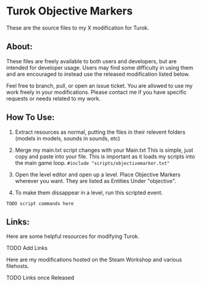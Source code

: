 # Turok Objective Markers

These are the source files to my X modification for Turok.

## About:

These files are freely available to both users and developers, but are intended for developer usage.
Users may find some difficulty in using them and are encouraged to instead use the released modification listed below.

Feel free to branch, pull, or open an issue ticket. You are allowed to use my work freely in your modifications. 
Please contact me if you have specific requests or needs related to my work.


## How To Use:

1.  Extract resources as normal, putting the files in their relevent folders (models in models, sounds in sounds, etc)

2.  Merge my main.txt script changes with your Main.txt
    This is simple, just copy and paste into your file. This is important as it loads my scripts into the main game loop.
      `#include "scripts/objectivemarker.txt"`

3.  Open the level editor and open up a level. 
     Place Objective Markers wherever you want. They are listed as Entities Under "objective".

4.  To make them dissappear in a level, run this scripted event.

`TODO script commands here`


## Links:

Here are some helpful resources for modifying Turok.

TODO Add Links

Here are my modifications hosted on the Steam Workshop and various filehosts.

TODO Links once Released

